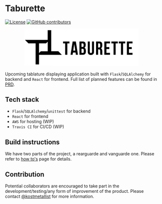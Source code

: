 # Taburette

[![License](https://img.shields.io/github/license/tankonstin-labs/taburette?color=blue)](https://github.com/tankonstin-labs/taburette/blob/master/LICENSE)
[![GitHub contributors](https://img.shields.io/github/contributors/tankonstin-labs/taburette.svg)](https://github.com/tankonstin-labs/taburette/graphs/contributors/)

<p align="center">
  <img src="docs/images/logos/taburette-logo.png" alt="<icon here>" width="75%"/>
</p>

Upcoming tablature displaying application built with `Flask`/`SQLAlchemy` for backend and `React`
for frontend. Full list of planned features can be found in [PRD](docs/PRD.md).

## Tech stack

- `Flask`/`SQLAlchemy`/`unittest` for backend
- `React` for frontend
- `AWS` for hosting (WIP)
- `Travis CI` for CI/CD (WIP)

## Build instructions

We have two parts of the project, a rearguarde and vanguarde one. Please refer to
[how to's](docs/how-to-s.md) page for details.

## Contribution

Potential collaborators are encouraged to take part in the development/testing/any form of
improvement of the product. Please contact [@kostmetallist](https://github.com/kostmetallist) for
more information.
